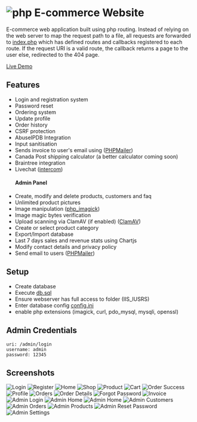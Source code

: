 # ![php](https://img.shields.io/badge/Php-8993BE?style=for-the-badge&logo=php&logoColor=white) E-commerce Website
E-commerce web application built using php routing. Instead of relying on the web server to map the request path to a file, all requests are forwarded to [index.php](/src/index.php) which has defined routes and callbacks registered to each route. If the request URI is a valid route, the callback returns a page to the user else, redirected to the 404 page.

[Live Demo](https://web.archive.org/web/20220907155514/https://tomiwa.com.ng/yemyem/)

## Features
- Login and registration system
- Password reset
- Ordering system
- Update profile
- Order history
- CSRF protection
- AbuseIPDB Integration
- Input sanitisation
- Sends invoice to user's email using ([PHPMailer](https://github.com/PHPMailer/PHPMailer))
- Canada Post shipping calculator (a better calculator coming soon)
- Braintree integration
- Livechat ([intercom](https://intercom.com))
    #### Admin Panel
- Create, modify and delete products, customers and faq
- Unlimited product pictures
- Image manipulation ([php_imagick](https://www.php.net/manual/en/book.imagick.php))
- Image magic bytes verification
- Upload scanning via ClamAV (if enabled) ([ClamAV](https://www.clamav.net/))
- Create or select product category
- Export/Import database
- Last 7 days sales and revenue stats using Chartjs
- Modify contact details and privacy policy
- Send email to users ([PHPMailer](https://github.com/PHPMailer/PHPMailer))

## Setup
- Create database
- Execute [db.sql](src/db.sql)
- Ensure webserver has full access to folder (IIS_IUSRS)
- Enter database config [config.ini](src/views/bin/config.ini.sample)
- enable php extensions (imagick, curl, pdo_mysql, mysqli, openssl)

## Admin Credentials
```
uri: /admin/login
username: admin
password: 12345
```

## Screenshots
![Login](screenshots/login.png)
![Register](screenshots/register.png)
![Home](screenshots/home.png)
![Shop](screenshots/shop.png)
![Product](screenshots/item.png)
![Cart](screenshots/cart.png)
![Order Success](screenshots/success.png)
![Profile](screenshots/profile.png)
![Orders](screenshots/orders.png)
![Order Details](screenshots/order-details.png)
![Forgot Password](screenshots/forgot-password.png)
![Invoice](screenshots/invoice.png)
![Admin Login](screenshots/admin-login.png)
![Admin Home](screenshots/admin-home1.png)
![Admin Home](screenshots/admin-home2.png)
![Admin Customers](screenshots/admin-customers.png)
![Admin Orders](screenshots/admin-orders.png)
![Admin Products](screenshots/admin-products.png)
![Admin Reset Password](screenshots/admin-reset-password.png)
![Admin Settings](screenshots/admin-settings.png)
